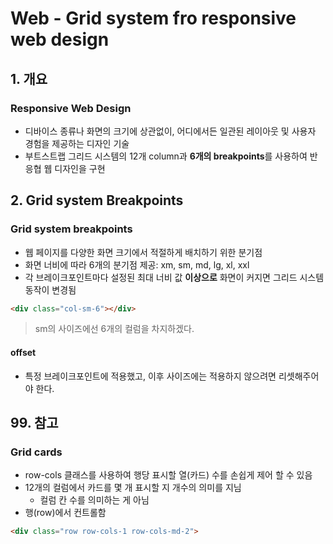 # Web - Grid system fro responsive web design
## 1. 개요
### Responsive Web Design
- 디바이스 종류나 화면의 크기에 상관없이, 어디에서든 일관된 레이아웃 및 사용자 경험을 제공하는 디자인 기술
- 부트스트랩 그리드 시스템의 12개 column과 **6개의 breakpoints**를 사용하여 반응협 웹 디자인을 구현

## 2. Grid system Breakpoints
### Grid system breakpoints
- 웹 페이지를 다양한 화면 크기에서 적절하게 배치하기 위한 분기점
- 화면 너비에 따라 6개의 분기점 제공: xm, sm, md, lg, xl, xxl
- 각 브레이크포인트마다 설정된 최대 너비 값 **이상으로** 화면이 커지면 그리드 시스템 동작이 변경됨
```html
<div class="col-sm-6"></div>
```
> sm의 사이즈에선 6개의 컬럼을 차지하겠다.

#### offset
- 특정 브레이크포인트에 적용했고, 이후 사이즈에는 적용하지 않으려면 리셋해주어야 한다.


## 99. 참고
### Grid cards
- row-cols 클래스를 사용하여 행당 표시할 열(카드) 수를 손쉽게 제어 할 수 있음
- 12개의 컬럼에서 카드를 몇 개 표시할 지 개수의 의미를 지님
  - 컬럼 칸 수를 의미하는 게 아님
- 행(row)에서 컨트롤함
```html
<div class="row row-cols-1 row-cols-md-2">
```